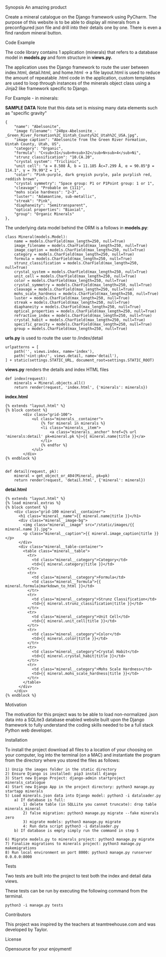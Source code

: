 Synopsis An amazing product


Create a mineral catalogue on the Django framework using PyCharm. The purpose of this website is to be able to display all minerals from a preconfigured json file and drill into their details one by one. There is even a find random mineral button.

Code Example

The code library contains 1 application (minerals) that refers to a database model in **models.py** and form structure in **views.py.**

The application uses the Django framework to route the user between index.html, detail.html, and home.html -> a file layout.html is used to reduce the amount of repeatable .html code in the application, custom templates are used to loop through instances of the minerals object class using a Jinja2 like framework specific to Django.

For Example - in minerals:

**SAMPLE DATA**
Note that this data set is missing many data elements such as "specific gravity"

	{
		"name": "Abelsonite",
		"image filename": "240px-Abelsonite_-_Green_River_Formation%2C_Uintah_County%2C_Utah%2C_USA.jpg",
		"image caption": "Abelsonite from the Green River Formation, Uintah County, Utah, US",
		"category": "Organic",
		"formula": "C<sub>31</sub>H<sub>32</sub>N<sub>4</sub>Ni",
		"strunz classification": "10.CA.20",
		"crystal system": "Triclinic",
		"unit cell": "a = 8.508 Å, b = 11.185 Åc=7.299 Å, α = 90.85°β = 114.1°, γ = 79.99°Z = 1",
		"color": "Pink-purple, dark greyish purple, pale purplish red, reddish brown",
		"crystal symmetry": "Space group: P1 or P1Point group: 1 or 1",
		"cleavage": "Probable on {111}",
		"mohs scale hardness": "2–3",
		"luster": "Adamantine, sub-metallic",
		"streak": "Pink",
		"diaphaneity": "Semitransparent",
		"optical properties": "Biaxial",
		"group": "Organic Minerals"
	},


The underlying data model behind the ORM is a follows in **models.py**:

	class Mineral(models.Model):
	    name = models.CharField(max_length=250, null=True)
	    image_filename = models.CharField(max_length=250, null=True)
	    image_caption = models.CharField(max_length=250, null=True)
	    category = models.CharField(max_length=250, null=True)
	    formula = models.CharField(max_length=250, null=True)
	    strunz_classification = models.CharField(max_length=250, null=True)
	    crystal_system = models.CharField(max_length=250, null=True)
	    unit_cell = models.CharField(max_length=250, null=True)
	    color = models.CharField(max_length=250, null=True)
	    crystal_symmetry = models.CharField(max_length=250, null=True)
	    cleavage = models.CharField(max_length=250, null=True)
	    mohs_scale_hardness = models.CharField(max_length=250, null=True)
	    luster = models.CharField(max_length=250, null=True)
	    streak = models.CharField(max_length=250, null=True)
	    diaphaneity = models.CharField(max_length=250, null=True)
	    optical_properties = models.CharField(max_length=250, null=True)
	    refractive_index = models.CharField(max_length=250, null=True)
	    crystal_habit = models.CharField(max_length=250, null=True)
	    specific_gravity = models.CharField(max_length=250, null=True)
	    group = models.CharField(max_length=250, null=True)


**urls.py** is used to route the user to /index/detail

	urlpatterns = [
	    path('', views.index, name='index'),
	    path('<int:pk>/', views.detail, name='detail'),
	] + static(settings.STATIC_URL, document_root=settings.STATIC_ROOT)

**views.py** renders the details and index HTML files

	def index(request):
	    minerals = Mineral.objects.all()
	    return render(request, 'index.html', {'minerals': minerals})

**index.html**

	{% extends "layout.html" %}
	{% block content %}
	        <div class="grid-100">
	            <ul class="minerals__container">
	                {% for mineral in minerals %}
	                <li class="minerals__item">
	                    <a class="minerals__anchor" href={% url 'minerals:detail' pk=mineral.pk %}>{{ mineral.name|title }}</a>
	                </li>
	                {% endfor %}
	            </ul>
	        </div>
	{% endblock %}


	def detail(request, pk):
	    mineral = get_object_or_404(Mineral, pk=pk)
	    return render(request, 'detail.html', {'mineral': mineral})

**detai.html**

	{% extends "layout.html" %}
	{% load mineral_extras %}
	{% block content %}
	    <div class="grid-100 mineral__container">
	      <h1 class="mineral__name">{{ mineral.name|title }}</h1>
	      <div class="mineral__image-bg">
	        <img class="mineral__image" src="/static/images/{{ mineral.name }}.jpg">
	        <p class="mineral__caption">{{ mineral.image_caption|title }}</p>
	      </div>
	      <div class="mineral__table-container">
	        <table class="mineral__table">
	          <tr>
	            <td class="mineral__category">Category</td>
	            <td>{{ mineral.category|title }}</td>
	          </tr>
	          <tr>
	            <td class="mineral__category">Formula</td>
	            <td class="mineral__formula">{{ mineral.formula|markdown_to_html }}</td>
	          </tr>
	          <tr>
	            <td class="mineral__category">Strunz Classification</td>
	            <td>{{ mineral.strunz_classification|title }}</td>
	          </tr>
	          <tr>
	            <td class="mineral__category">Unit Cell</td>
	            <td>{{ mineral.unit_cell|title }}</td>
	          </tr>
	          <tr>
	            <td class="mineral__category">Color</td>
	            <td>{{ mineral.color|title }}</td>
	          </tr>
	          <tr>
	            <td class="mineral__category">Crystal Habit</td>
	            <td>{{ mineral.crystal_habit|title }}</td>
	          </tr>
	          <tr>
	            <td class="mineral__category">Mohs Scale Hardness</td>
	            <td>{{ mineral.mohs_scale_hardness|title }}</td>
	          </tr>
	        </table>
	      </div>
	    </div>
	{% endblock %}

Motivation

The motivation for this project was to be able to load non-normalized .json data into a SQLite3 database enabled website built upon the Django framework to fully understand the coding skills needed to be a full stack Python web developer.

Installation

To install the project download all files to a location of your choosing on your computer, log into the terminal (on a MAC) and instantiate the program from the directory where you stored the files as follows:

	1) Unzip the images folder in the static directory
	2) Ensure Django is installed: pip3 install django
	3) Start new Django Project: django-admin startproject minerals_catalogue
	4) Start new Django App in the project directory: python3 manage.py startapp minerals
	5) Load minerals.json data into Django model: python3 -i dataloader.py
	    a) If database is full:
	        1) delete table (in SQLLite you cannot truncate): drop table minerals_mineral 
	        2) false migration: python3 manage.py migrate --fake minerals zero
	        3) migrate models: python3 manage.py migrate
	        4: Run data script python3 -i dataloader.py
	    b) If database is empty simply run the command in step 5

	6) Migrate models.py to minerals project: python3 manage.py migrate
	7) Finalize migrations to minerals project: python3 manage.py makemigrations
	8) Run local environment on port 8000: python3 manage.py runserver 0.0.0.0:8000


Tests

Two tests are built into the project to test both the index and detail data views.

These tests can be run by executing the following command from the terminal.

	python3 -i manage.py tests

Contributors

This project was inspired by the teachers at teamtreehouse.com and was developed by Taylor.

License

Opensource for your enjoyment!
